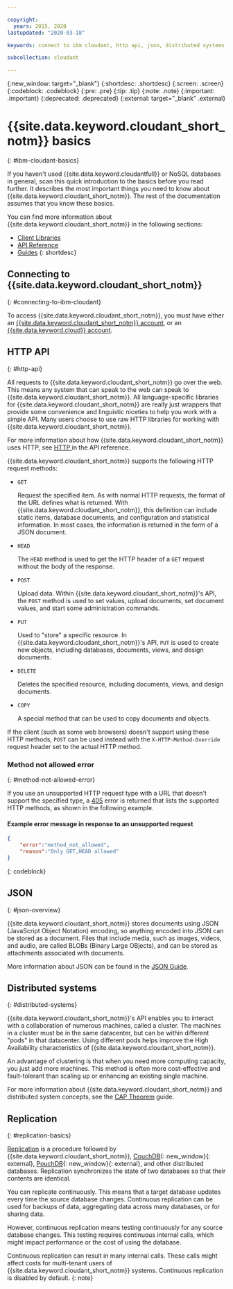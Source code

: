 ```yaml
---

copyright:
  years: 2015, 2020
lastupdated: "2020-03-18"

keywords: connect to ibm cloudant, http api, json, distributed systems, replication

subcollection: cloudant

---
```


{:new_window: target="_blank"}
{:shortdesc: .shortdesc}
{:screen: .screen}
{:codeblock: .codeblock}
{:pre: .pre}
{:tip: .tip}
{:note: .note}
{:important: .important}
{:deprecated: .deprecated}
{:external: target="_blank" .external}

<!-- Acrolinx: 2020-03-18 -->

# {{site.data.keyword.cloudant_short_notm}} basics
{: #ibm-cloudant-basics}

If you haven't used {{site.data.keyword.cloudantfull}} or NoSQL databases in general,
	scan this quick introduction to the basics before you read further.
	It describes the most important things you need to know about {{site.data.keyword.cloudant_short_notm}}.
	The rest of the documentation assumes that you know these basics.

You can find more information about {{site.data.keyword.cloudant_short_notm}} in the following sections: 

- [Client Libraries](/docs/Cloudant?topic=cloudant-client-libraries#client-libraries)
- [API Reference](/docs/Cloudant?topic=cloudant-api-reference-overview#api-reference-overview)
- [Guides](/docs/Cloudant?topic=cloudant-authorized-curl-acurl-#authorized-curl-acurl-)
{: shortdesc}

## Connecting to {{site.data.keyword.cloudant_short_notm}}
{: #connecting-to-ibm-cloudant}

To access {{site.data.keyword.cloudant_short_notm}},
you must have either an [{{site.data.keyword.cloudant_short_notm}} account](/docs/Cloudant?topic=cloudant-ibm-cloudant.com#enterprise-plan),
or an [{{site.data.keyword.cloud}} account](https://cloud.ibm.com/login).

## HTTP API
{: #http-api}

All requests to {{site.data.keyword.cloudant_short_notm}} go over the web.
This means any system that can speak to the web can speak to {{site.data.keyword.cloudant_short_notm}}.
All language-specific libraries for {{site.data.keyword.cloudant_short_notm}} are really just wrappers that provide
some convenience and linguistic niceties to help you work with a simple API.
Many users choose to use raw HTTP libraries for working with {{site.data.keyword.cloudant_short_notm}}.

For more information about how {{site.data.keyword.cloudant_short_notm}} uses HTTP, see [HTTP ](/docs/Cloudant?topic=cloudant-http#http) in the API reference.

{{site.data.keyword.cloudant_short_notm}} supports the following HTTP request methods:

-   `GET`

    Request the specified item.
    As with normal HTTP requests,
    the format of the URL defines what is returned.
    With {{site.data.keyword.cloudant_short_notm}}, this definition can include static items,
    database documents,
    and configuration and statistical information.
    In most cases, the information is returned in the form of a JSON document.

-   `HEAD`

    The `HEAD` method is used to get the HTTP header of a `GET` request without the body of the response.

-   `POST`

    Upload data.
    Within {{site.data.keyword.cloudant_short_notm}}'s API,
    the `POST` method is used to set values,
    upload documents,
    set document values,
    and start some administration commands.

-   `PUT`

    Used to "store" a specific resource.
    In {{site.data.keyword.cloudant_short_notm}}'s API,
    `PUT` is used to create new objects,
    including databases,
    documents,
    views,
    and design documents.

-   `DELETE`

    Deletes the specified resource,
    including documents,
    views,
    and design documents.

-   `COPY`

    A special method that can be used to copy documents and objects.

If the client (such as some web browsers) doesn't support using these HTTP methods,
`POST` can be used instead with the `X-HTTP-Method-Override` request header set to the actual HTTP method.

### Method not allowed error
{: #method-not-allowed-error}

If you use an unsupported HTTP request type with a URL that doesn't support the specified type,
a [405](/docs/Cloudant?topic=cloudant-http#http-status-codes) error is returned that lists the supported HTTP methods, as shown in the following example.

#### Example error message in response to an unsupported request

```json
{
    "error":"method_not_allowed",
    "reason":"Only GET,HEAD allowed"
}
```
{: codeblock}

## JSON
{: #json-overview}

{{site.data.keyword.cloudant_short_notm}} stores documents using JSON (JavaScript Object Notation) encoding,
so anything encoded into JSON can be stored as a document.
Files that include media,
such as images,
videos,
and audio,
are called BLOBs (Binary Large OBjects),
and can be stored as attachments associated with documents.

More information about JSON can be found in the [JSON Guide](/docs/Cloudant?topic=cloudant-json#json).

## Distributed systems
{: #distributed-systems}

{{site.data.keyword.cloudant_short_notm}}'s API enables you to interact with a collaboration of numerous machines,
called a cluster.
The machines in a cluster must be in the same datacenter,
but can be within different "pods" in that datacenter.
Using different pods helps improve the High Availability characteristics of {{site.data.keyword.cloudant_short_notm}}.

An advantage of clustering is that when you need more computing capacity,
you just add more machines.
This method is often more cost-effective and fault-tolerant than scaling up or enhancing an existing single machine.

For more information about {{site.data.keyword.cloudant_short_notm}} and distributed system concepts,
see the [CAP Theorem](/docs/Cloudant?topic=cloudant-cap-theorem#cap-theorem) guide.

## Replication
{: #replication-basics}

[Replication](/docs/Cloudant?topic=cloudant-replication-api#replication-api) is a procedure followed by {{site.data.keyword.cloudant_short_notm}},
[CouchDB](http://couchdb.apache.org/){: new_window}{: external},
[PouchDB](http://pouchdb.com/){: new_window}{: external},
and other distributed databases.
Replication synchronizes the state of two databases so that their contents are identical.

You can replicate continuously.
This means that a target database updates every time the source database changes.
Continuous replication can be used for backups of data,
aggregating data across many databases,
or for sharing data.

However,
continuous replication means testing continuously for any source database changes.
This testing requires continuous internal calls,
which might impact performance or the cost of using the database.

Continuous replication can result in many internal calls. These calls might affect costs for multi-tenant users of {{site.data.keyword.cloudant_short_notm}} systems. Continuous replication is disabled by default.
{: note}

